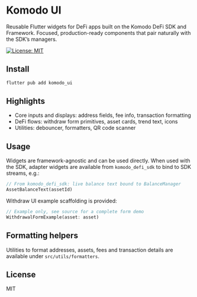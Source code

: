 # Komodo UI

Reusable Flutter widgets for DeFi apps built on the Komodo DeFi SDK and Framework. Focused, production-ready components that pair naturally with the SDK’s managers.

[![License: MIT][license_badge]][license_link]

## Install

```sh
flutter pub add komodo_ui
```

## Highlights

- Core inputs and displays: address fields, fee info, transaction formatting
- DeFi flows: withdraw form primitives, asset cards, trend text, icons
- Utilities: debouncer, formatters, QR code scanner

## Usage

Widgets are framework-agnostic and can be used directly. When used with the SDK, adapter widgets are available from `komodo_defi_sdk` to bind to SDK streams, e.g.:

```dart
// From komodo_defi_sdk: live balance text bound to BalanceManager
AssetBalanceText(assetId)
```

Withdraw UI example scaffolding is provided:

```dart
// Example only, see source for a complete form demo
WithdrawalFormExample(asset: asset)
```

## Formatting helpers

Utilities to format addresses, assets, fees and transaction details are available under `src/utils/formatters`.

## License

MIT

[license_badge]: https://img.shields.io/badge/license-MIT-blue.svg
[license_link]: https://opensource.org/licenses/MIT
